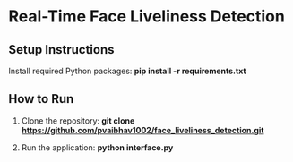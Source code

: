# Real-Time Face Liveliness Detection

## Setup Instructions
Install required Python packages:
    **pip install -r requirements.txt**

## How to Run

1. Clone the repository:
    **git clone https://github.com/pvaibhav1002/face_liveliness_detection.git**

2. Run the application:
    **python interface.py**
